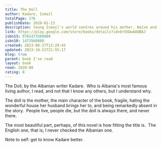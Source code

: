 ```yaml
---  
title: The Doll  
author: Kadare, Ismail  
totalPage: 176  
publishDate: 2020-01-23  
description: Young Ismail's world centres around his mother. Naïve and fragile as a paper doll, she is an unlikely presence in her husband's imposing house, with its hidden rooms and infamous dungeon. Yet despite her youthful nature, she is not without her own enigmas. Most of all, she fears that her intellectual, radical son will exchange her for a superior mother when he becomes a famous writer. From the winner of the first ever Man Booker International Prize, this is a disarming story of home and creative ambition, of personal and political freedom. Rooted in the author's own childhood in Albania, it is dedicated to the memory of his mother.  
link: https://play.google.com/store/books/details?id=6rOSDwAAQBAJ  
isbn13: 9781473560888  
isbn10: 1473560888  
created: 2023-08-27T13:29:43  
updated: 2023-10-21T21:55:17  
blog: true  
parent: book I've read  
layout: book  
read: 2020-08  
rating: 8  
---  
```

  
The Doll, by the Albanian writer Kadare.  Who is Albania's most famous living author, I read, and not that I know any others, but I understand why.    
  
The doll is the mother, the main character of the book, fragile, hating the wonderful house her husband brings her to, and being remarkedly absent in the story.  People live, people die, but the doll is always there, and never there.    
  
The most beautiful part, perhaps, of this novel is how fitting the title is.  The English one, that is; I never checked the Albanian one.    
  
Note to self: get to know Kadare better.  
